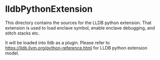 lldbPythonExtension
====

This directory contains the sources for the LLDB python extension. That 
extension is used to load enclave symbol, enable enclave debugging, and 
stitch stacks etc. 

It will be loaded into lldb as a plugin. Please refer to 
https://lldb.llvm.org/python-reference.html for LLDB 
python extension model.
